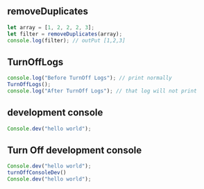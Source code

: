 ## removeDuplicates

```js client
let array = [1, 2, 2, 2, 3];
let filter = removeDuplicates(array);
console.log(filter); // outPut [1,2,3]
```

## TurnOffLogs

```js client
console.log("Before TurnOff Logs"); // print normally
TurnOffLogs();
console.log("After TurnOff Logs"); // that log will not print
```

## development console

```js client
Console.dev("hello world");
```

## Turn Off development console

```js client
Console.dev("hello world");
turnOffConsoleDev()
Console.dev("hello world");
```